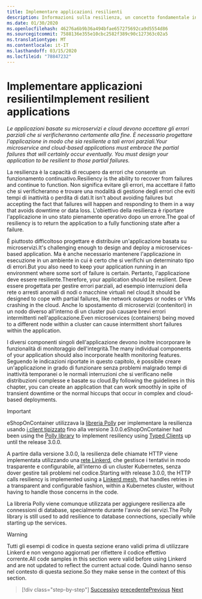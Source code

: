 ```yaml
---
title: Implementare applicazioni resilienti
description: Informazioni sulla resilienza, un concetto fondamentale in un'architettura di microservizi. È necessario sapere come gestire gli errori temporanei in modo normale quando si verificano.
ms.date: 01/30/2020
ms.openlocfilehash: 46276a6b9b36a494bfae657275692ca9d5554d86
ms.sourcegitcommit: 7588136e355e10cbc2582f389c90c127363c02a5
ms.translationtype: MT
ms.contentlocale: it-IT
ms.lasthandoff: 03/15/2020
ms.locfileid: "78847232"
---
```

# <a name="implement-resilient-applications"></a><span data-ttu-id="2a165-104">Implementare applicazioni resilienti</span><span class="sxs-lookup"><span data-stu-id="2a165-104">Implement resilient applications</span></span>

<span data-ttu-id="2a165-105">*Le applicazioni basate su microservizi e cloud devono accettare gli errori parziali che si verificheranno certamente alla fine. È necessario progettare l'applicazione in modo che sia resiliente a tali errori parziali.*</span><span class="sxs-lookup"><span data-stu-id="2a165-105">*Your microservice and cloud-based applications must embrace the partial failures that will certainly occur eventually. You must design your application to be resilient to those partial failures.*</span></span>

<span data-ttu-id="2a165-106">La resilienza è la capacità di recupero da errori che consente un funzionamento continuativo.</span><span class="sxs-lookup"><span data-stu-id="2a165-106">Resiliency is the ability to recover from failures and continue to function.</span></span> <span data-ttu-id="2a165-107">Non significa evitare gli errori, ma accettare il fatto che si verificheranno e trovare una modalità di gestione degli errori che eviti tempi di inattività o perdita di dati.</span><span class="sxs-lookup"><span data-stu-id="2a165-107">It isn't about avoiding failures but accepting the fact that failures will happen and responding to them in a way that avoids downtime or data loss.</span></span> <span data-ttu-id="2a165-108">L'obiettivo della resilienza è riportare l'applicazione in uno stato pienamente operativo dopo un errore.</span><span class="sxs-lookup"><span data-stu-id="2a165-108">The goal of resiliency is to return the application to a fully functioning state after a failure.</span></span>

<span data-ttu-id="2a165-109">È piuttosto difficoltoso progettare e distribuire un'applicazione basata su microservizi.</span><span class="sxs-lookup"><span data-stu-id="2a165-109">It's challenging enough to design and deploy a microservices-based application.</span></span> <span data-ttu-id="2a165-110">Ma è anche necessario mantenere l'applicazione in esecuzione in un ambiente in cui è certo che si verifichi un determinato tipo di errori.</span><span class="sxs-lookup"><span data-stu-id="2a165-110">But you also need to keep your application running in an environment where some sort of failure is certain.</span></span> <span data-ttu-id="2a165-111">Pertanto, l'applicazione deve essere resiliente.</span><span class="sxs-lookup"><span data-stu-id="2a165-111">Therefore, your application should be resilient.</span></span> <span data-ttu-id="2a165-112">Deve essere progettata per gestire errori parziali, ad esempio interruzioni della rete o arresti anomali di nodi o macchine virtuali nel cloud.</span><span class="sxs-lookup"><span data-stu-id="2a165-112">It should be designed to cope with partial failures, like network outages or nodes or VMs crashing in the cloud.</span></span> <span data-ttu-id="2a165-113">Anche lo spostamento di microservizi (contenitori) in un nodo diverso all'interno di un cluster può causare brevi errori intermittenti nell'applicazione.</span><span class="sxs-lookup"><span data-stu-id="2a165-113">Even microservices (containers) being moved to a different node within a cluster can cause intermittent short failures within the application.</span></span>

<span data-ttu-id="2a165-114">I diversi componenti singoli dell'applicazione devono inoltre incorporare le funzionalità di monitoraggio dell'integrità.</span><span class="sxs-lookup"><span data-stu-id="2a165-114">The many individual components of your application should also incorporate health monitoring features.</span></span> <span data-ttu-id="2a165-115">Seguendo le indicazioni riportate in questo capitolo, è possibile creare un'applicazione in grado di funzionare senza problemi malgrado tempi di inattività temporanei o le normali interruzioni che si verificano nelle distribuzioni complesse e basate su cloud.</span><span class="sxs-lookup"><span data-stu-id="2a165-115">By following the guidelines in this chapter, you can create an application that can work smoothly in spite of transient downtime or the normal hiccups that occur in complex and cloud-based deployments.</span></span>

>[!IMPORTANT]
> <span data-ttu-id="2a165-116">eShopOnContainer utilizzava la [libreria Polly](http://www.thepollyproject.org/) per implementare la resilienza usando [i client tipizzato](./use-httpclientfactory-to-implement-resilient-http-requests.md) fino alla versione 3.0.0.</span><span class="sxs-lookup"><span data-stu-id="2a165-116">eShopOnContainer had been using the [Polly library](http://www.thepollyproject.org/) to implement resiliency using [Typed Clients](./use-httpclientfactory-to-implement-resilient-http-requests.md) up until the release 3.0.0.</span></span>
>
> <span data-ttu-id="2a165-117">A partire dalla versione 3.0.0, la resilienza delle chiamate HTTP viene implementata utilizzando una [rete Linkerd](https://linkerd.io/), che gestisce i tentativi in modo trasparente e configurabile, all'interno di un cluster Kubernetes, senza dover gestire tali problemi nel codice.</span><span class="sxs-lookup"><span data-stu-id="2a165-117">Starting with release 3.0.0, the HTTP calls resiliency is implemented using a [Linkerd mesh](https://linkerd.io/), that handles retries in a transparent and configurable fashion, within a Kubernetes cluster, without having to handle those concerns in the code.</span></span>
>
> <span data-ttu-id="2a165-118">La libreria Polly viene comunque utilizzata per aggiungere resilienza alle connessioni di database, specialmente durante l'avvio dei servizi.</span><span class="sxs-lookup"><span data-stu-id="2a165-118">The Polly library is still used to add resilience to database connections, specially while starting up the services.</span></span>

>[!WARNING]
> <span data-ttu-id="2a165-119">Tutti gli esempi di codice in questa sezione erano validi prima di utilizzare Linkerd e non vengono aggiornati per riflettere il codice effettivo corrente.</span><span class="sxs-lookup"><span data-stu-id="2a165-119">All code samples in this section were valid before using Linkerd and are not updated to reflect the current actual code.</span></span> <span data-ttu-id="2a165-120">Quindi hanno senso nel contesto di questa sezione.</span><span class="sxs-lookup"><span data-stu-id="2a165-120">So they make sense in the context of this section.</span></span>

>[!div class="step-by-step"]
><span data-ttu-id="2a165-121">[Successivo](../microservice-ddd-cqrs-patterns/microservice-application-layer-implementation-web-api.md)
>[precedente](handle-partial-failure.md)</span><span class="sxs-lookup"><span data-stu-id="2a165-121">[Previous](../microservice-ddd-cqrs-patterns/microservice-application-layer-implementation-web-api.md)
[Next](handle-partial-failure.md)</span></span>
